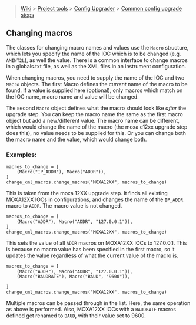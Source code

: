 > [Wiki](Home) > [Project tools](Project-tools) > [Config Upgrader](Config-Upgrader) > [Common config upgrade steps](Common-config-upgrade-steps)

## Changing macros

The classes for changing macro names and values use the `Macro` structure, which lets you specify the name of the IOC which is to be changed (e.g. `AMINT2L`), as well the value. There is a common interface to change macros in a globals.txt file, as well as the XML files in an instrument configuration.

When changing macros, you need to supply the name of the IOC and two `Macro` objects. The first Macro defines the _current_ name of the macro to be found. If a value is supplied here (optional), only macros which match on the IOC name, macro name and value will be changed.

The second `Macro` object defines what the macro should look like _after_ the upgrade step. You can keep the macro name the same as the first macro object but add a new/different value. The macro name can be different, which would change the name of the macro (the moxa e12xx upgrade step does this), no value needs to be supplied for this. Or you can change both the macro name and the value, which would change both.

### Examples:

```
macros_to_change = [
    (Macro("IP_ADDR"), Macro("ADDR")),
]
change_xml_macros.change_macros("MOXA12XX", macros_to_change)
```
This is taken from the moxa 12XX upgrade step. It finds all existing MOXA12XX IOCs in configurations, and changes the name of the `IP_ADDR` macro to `ADDR`. The macro value is not changed.

```
macros_to_change = [
    (Macro("ADDR"), Macro("ADDR", "127.0.0.1")),
]
change_xml_macros.change_macros("MOXA12XX", macros_to_change)
```
This sets the value of all `ADDR` macros on MOXA12XX IOCs to 127.0.0.1. This is because no macro value has been specified in the first macro, so it updates the value regardless of what the current value of the macro is.

```
macros_to_change = [
    (Macro("ADDR"), Macro("ADDR", "127.0.0.1")),
    (Macro("BAUDRATE"), Macro("BAUD", "9600")),

]
change_xml_macros.change_macros("MOXA12XX", macros_to_change)
```
Multiple macros can be passed through in the list. Here, the same operation as above is performed. Also, MOXA12XX IOCs with a `BAUDRATE` macros defined get renamed to `BAUD`, with their value set to 9600.